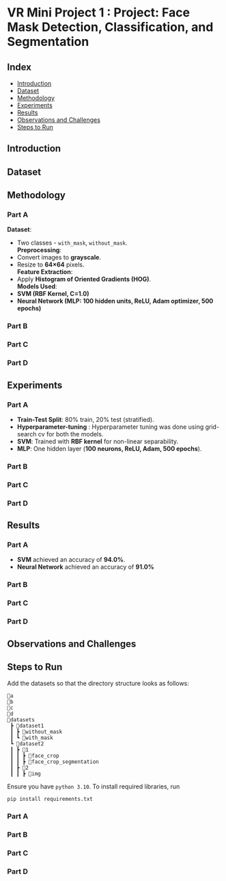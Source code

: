 # VR Mini Project 1 : Project: Face Mask Detection, Classification, and Segmentation

## Index

- [Introduction](#introduction)
- [Dataset](#dataset)
- [Methodology](#methodology)
- [Experiments](#experiments)
- [Results](#results)
- [Observations and Challenges](#observations-and-challenges)
- [Steps to Run](#steps-to-run)

## Introduction

## Dataset

## Methodology

### Part A
**Dataset**: 
   - Two classes - `with_mask`, `without_mask`.  
**Preprocessing**:  
   - Convert images to **grayscale**.  
   - Resize to **64×64** pixels.  
**Feature Extraction**:  
   - Apply **Histogram of Oriented Gradients (HOG)**.  
**Models Used**:  
   - **SVM (RBF Kernel, C=1.0)**  
   - **Neural Network (MLP: 100 hidden units, ReLU, Adam optimizer, 500 epochs)**  

### Part B

### Part C

### Part D

## Experiments

### Part A
- **Train-Test Split**: 80% train, 20% test (stratified).  
- **Hyperparameter-tuning** : Hyperparameter tuning was done using grid-search cv for both the models.
- **SVM**: Trained with **RBF kernel** for non-linear separability.  
- **MLP**: One hidden layer (**100 neurons, ReLU, Adam, 500 epochs**).  

### Part B

### Part C

### Part D

## Results

### Part A
- **SVM** achieved an accuracy of **94.0%**.
- **Neural Network** achieved an accuracy of **91.0%**

### Part B

### Part C

### Part D

## Observations and Challenges

## Steps to Run

Add the datasets so that the directory structure looks as follows:

```
📂a
📂b
📂c
📂d
📂datasets
 ┣ 📂dataset1
 ┃ ┣ 📂without_mask
 ┃ ┗ 📂with_mask
 ┗ 📂dataset2
 ┃ ┣ 📂1
 ┃ ┃ ┣ 📂face_crop
 ┃ ┃ ┣ 📂face_crop_segmentation
 ┃ ┣ 📂2
 ┃ ┃ ┣ 📂img
```

Ensure you have `python 3.10`. To install required libraries, run 

```
pip install requirements.txt
```

### Part A

### Part B

### Part C

### Part D
